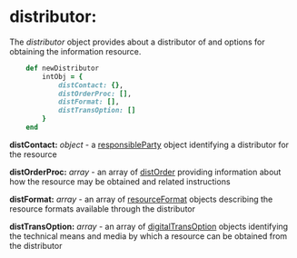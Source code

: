 # distributor:

The *distributor* object provides about a distributor of and options for obtaining the information resource.

````ruby
    def newDistributor
        intObj = {
            distContact: {},
            distOrderProc: [],
            distFormat: [],
            distTransOption: []
        }
    end
````

__distContact:__ *object* - a [responsibleParty](../mdtranslator/responsibleParty.md) object identifying a distributor for the resource

__distOrderProc:__ *array* - an array of [distOrder](../mdtranslator/distOrder.md) providing information about how the resource may be obtained and related instructions

__distFormat:__ *array* - an array of [resourceFormat](../mdtranslator/resourceFormat.md) objects describing the resource formats available through the distributor

__distTransOption:__ *array* - an array of [digitalTransOption](../mdtranslator/digitalTransOption.md) objects identifying the technical means and media by which a resource can be obtained from the distributor
